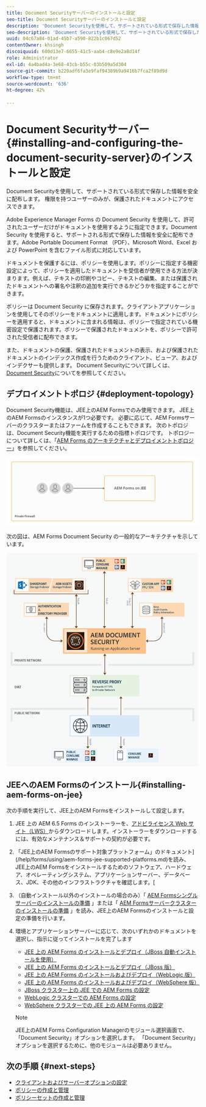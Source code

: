 ```yaml
---
title: Document Securityサーバーのインストールと設定
seo-title: Document Securityサーバーのインストールと設定
description: 'Document Securityを使用して、サポートされている形式で保存した情報を安全に配布します。 権限を持つユーザーのみが、保護されたドキュメントにアクセスできます。 '
seo-description: 'Document Securityを使用して、サポートされている形式で保存した情報を安全に配布します。 権限を持つユーザーのみが、保護されたドキュメントにアクセスできます。 '
uuid: 04c67a84-01ad-45b7-a590-822b1c067d52
contentOwner: khsingh
discoiquuid: 600d13e7-6655-41c5-aab4-c8e9e2a8d14f
role: Administrator
exl-id: 4a4bad4a-3e68-43cb-b55c-03b509a5d304
source-git-commit: b220adf6fa3e9faf94389b9a9416b7fca2f89d9d
workflow-type: tm+mt
source-wordcount: '636'
ht-degree: 42%

---
```


# Document Securityサーバー{#installing-and-configuring-the-document-security-server}のインストールと設定

Document Securityを使用して、サポートされている形式で保存した情報を安全に配布します。 権限を持つユーザーのみが、保護されたドキュメントにアクセスできます。

Adobe Experience Manager Forms の Document Security を使用して、許可されたユーザーだけがドキュメントを使用するように指定できます。Document Security を使用すると、サポートされる形式で保存した情報を安全に配布できます。Adobe Portable Document Format （PDF）、Microsoft Word、Excel および PowerPoint を含むファイル形式に対応しています。

ドキュメントを保護するには、ポリシーを使用します。ポリシーに指定する機密設定によって、ポリシーを適用したドキュメントを受信者が使用できる方法が決まります。例えば、テキストの印刷やコピー、テキストの編集、または保護されたドキュメントへの署名や注釈の追加を実行できるかどうかを指定することができます。

ポリシーは Document Security に保存されます。クライアントアプリケーションを使用してそのポリシーをドキュメントに適用します。ドキュメントにポリシーを適用すると、ドキュメントに含まれる情報は、ポリシーで指定されている機密設定で保護されます。ポリシーで保護されたドキュメントを、ポリシーで許可された受信者に配布できます。

また、ドキュメントの保護、保護されたドキュメントの表示、および保護されたドキュメントのインデックス作成を行うためのクライアント、ビューア、およびインデクサーも提供します。 Document Securityについて詳しくは、[Document Security](/help/forms/using/admin-help/document-security.md)についてを参照してください。

## デプロイメントトポロジ  {#deployment-topology}

Document Security機能は、JEE上のAEM Formsでのみ使用できます。 JEE上のAEM Formsのインスタンスが1つ必要です。 必要に応じて、AEM Formsサーバーのクラスターまたはファームを作成することもできます。 次のトポロジは、Document Security機能を実行するための指標トポロジです。 トポロジーについて詳しくは、「[AEM Forms のアーキテクチャとデプロイメントトポロジー](aem-forms-architecture-deployment.md)」を参照してください。

<!--fix above link-->

![](do-not-localize/document-security-server_topology.png)

次の図は、AEM Forms Document Security の一般的なアーキテクチャを示しています。

![](do-not-localize/document-security-typical-environment.png)

## JEEへのAEM Formsのインストール{#installing-aem-forms-on-jee}

次の手順を実行して、JEE上のAEM Formsをインストールして設定します。

1. JEE 上の AEM 6.5 Forms のインストーラーを、[アドビライセンス Web サイト（LWS）](https://licensing.adobe.com/)からダウンロードします。インストーラーをダウンロードするには、有効なメンテナンス＆サポートの契約が必要です。
1. 「JEE上のAEM Formsのサポート対象プラットフォーム」のドキュメント](/help/forms/using/aem-forms-jee-supported-platforms.md)を読み、JEE上のAEM Formsをインストールするためのソフトウェア、ハードウェア、オペレーティングシステム、アプリケーションサーバー、データベース、JDK、その他のインフラストラクチャを確認します。[
1. （自動インストール以外のインストールの場合のみ）「 [AEM Formsシングルサーバーのインストールの準備](https://www.adobe.com/go/learn_aemforms_prepareInstallsingle_64) 」または「 [AEM Formsサーバークラスターのインストールの準備](https://www.adobe.com/go/learn_aemforms_prepareInstallcluster_64) 」を読み、JEE上のAEM Formsのインストールと設定の準備を行います。
1. 環境とアプリケーションサーバーに応じて、次のいずれかのドキュメントを選択し、指示に従ってインストールを完了します

   * [JEE 上の AEM Forms のインストールとデプロイ（JBoss 自動インストールを使用）](https://www.adobe.com/go/learn_aemforms_installTurnkey_64)
   * [JEE 上の AEM Forms のインストールとデプロイ（JBoss 版）](https://www.adobe.com/go/learn_aemforms_installJBoss_64)
   * [JEE 上の AEM Forms のインストールおよびデプロイ（WebLogic 版）](https://www.adobe.com/go/learn_aemforms_installWebLogic_64)
   * [JEE 上の AEM Forms のインストールおよびデプロイ（WebSphere 版）](https://www.adobe.com/go/learn_aemforms_installWebSphere_64)
   * [JBoss クラスター上の JEE での AEM Forms の設定](https://www.adobe.com/go/learn_aemforms_clusterJBoss_64)
   * [WebLogic クラスターでの AEM Forms の設定](https://www.adobe.com/go/learn_aemforms_clusterWebLogic_64)
   * [WebSphere クラスターでの JEE 上の AEM Forms の設定](https://www.adobe.com/go/learn_aemforms_clusterWebSphere_64)

   >[!NOTE]
   >
   >JEE上のAEM Forms Configuration Managerのモジュール選択画面で、「Document Security」オプションを選択します。 「Document Security」オプションを選択するために、他のモジュールは必要ありません。

## 次の手順 {#next-steps}

* [クライアントおよびサーバーオプションの設定](/help/forms/using/admin-help/configuring-client-server-options.md)
* [ポリシーの作成と管理](/help/forms/using/admin-help/creating-policies.md)
* [ポリシーセットの作成と管理](/help/forms/using/admin-help/creating-policy-sets.md)

